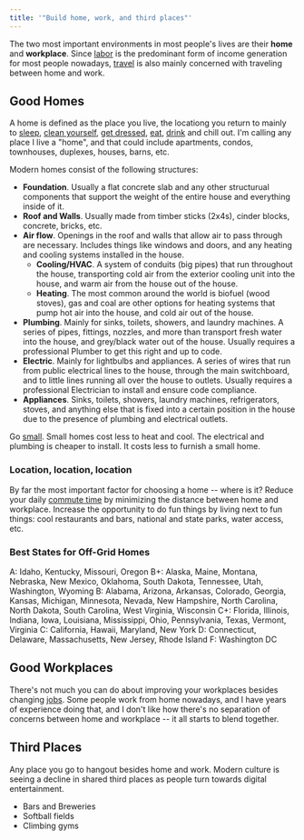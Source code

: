 ```yaml
---
title: '"Build home, work, and third places"'
---
```

The two most important environments in most people's lives are their **home** and **workplace**. Since [labor](working.md) is the predominant form of income generation for most people nowadays, [travel](/traveling) is also mainly concerned with traveling between home and work.

## Good Homes
A home is defined as the place you live, the locationg you return to mainly to [sleep](/sleeping), [clean yourself](/cleaning), [get dressed](backpack.md), [eat](/eating), [drink](/drinking) and chill out. I'm calling any place I live a "home", and that could include apartments, condos, townhouses, duplexes, houses, barns, etc.

Modern homes consist of the following structures:
- **Foundation**. Usually a flat concrete slab and any other structurual components that support the weight of the entire house and everything inside of it.
- **Roof and Walls**. Usually made from timber sticks (2x4s), cinder blocks, concrete, bricks, etc.
- **Air flow**. Openings in the roof and walls that allow air to pass through are necessary. Includes things like windows and doors, and any heating and cooling systems installed in the house.
	- **Cooling/HVAC**. A system of conduits (big pipes) that run throughout the house, transporting cold air from the exterior cooling unit into the house, and warm air from the house out of the house.
	- **Heating**. The most common around the world is biofuel (wood stoves), gas and coal are other options for heating systems that pump hot air into the house, and cold air out of the house.
- **Plumbing**. Mainly for sinks, toilets, showers, and laundry machines. A series of pipes, fittings, nozzles, and more than transport fresh water into the house, and grey/black water out of the house. Usually requires a professional Plumber to get this right and up to code.
- **Electric**. Mainly for lightbulbs and appliances. A series of wires that run from public electrical lines to the house, through the main switchboard, and to little lines running all over the house to outlets. Usually requires a professional Electrician to install and ensure code compliance.
- **Appliances**. Sinks, toilets, showers, laundry machines, refrigerators, stoves, and anything else that is fixed into a certain position in the house due to the presence of plumbing and electrical outlets.

Go [small](/minimum). Small homes cost less to heat and cool. The electrical and plumbing is cheaper to install. It costs less to furnish a small home.

### Location, location, location
By far the most important factor for choosing a home -- where is it? Reduce your daily [commute time](/traveling) by minimizing the distance between home and workplace. Increase the opportunity to do fun things by living next to fun things: cool restaurants and bars, national and state parks, water access, etc.

### Best States for Off-Grid Homes
A: Idaho, Kentucky, Missouri, Oregon 
B+: Alaska, Maine, Montana, Nebraska, New Mexico, Oklahoma, South Dakota, Tennessee, Utah, Washington, Wyoming 
B: Alabama, Arizona, Arkansas, Colorado, Georgia, Kansas, Michigan, Minnesota, Nevada, New Hampshire, North Carolina, North Dakota, South Carolina, West Virginia, Wisconsin 
C+: Florida, Illinois, Indiana, Iowa, Louisiana, Mississippi, Ohio, Pennsylvania, Texas, Vermont, Virginia 
C: California, Hawaii, Maryland, New York 
D: Connecticut, Delaware, Massachusetts, New Jersey, Rhode Island 
F: Washington DC

## Good Workplaces
There's not much you can do about improving your workplaces besides changing [jobs](working.md). Some people work from home nowadays, and I have years of experience doing that, and I don't like how there's no separation of concerns between home and workplace -- it all starts to blend together.

## Third Places
Any place you go to hangout besides home and work. Modern culture is seeing a decline in shared third places as people turn towards digital entertainment.

- Bars and Breweries
- Softball fields
- Climbing gyms